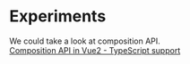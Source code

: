 # Experiments
We could take a look at composition API.  
[Composition API in Vue2 - TypeScript support](https://github.com/vuejs/composition-api#typescript-support)